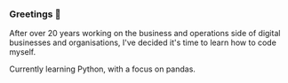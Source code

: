 ### Greetings 🌱

After over 20 years working on the business and operations side of digital businesses and organisations, I've decided it's time to learn how to code myself.

Currently learning Python, with a focus on pandas.
<!--
**fionadeans/fionadeans** is a ✨ _special_ ✨ repository because its `README.md` (this file) appears on your GitHub profile.

Here are some ideas to get you started:

- 🔭 I’m currently working on ...
- 🌱 I’m currently learning ...
- 👯 I’m looking to collaborate on ...
- 🤔 I’m looking for help with ...
- 💬 Ask me about ...
- 📫 How to reach me: ...
- 😄 Pronouns: ...
- ⚡ Fun fact: ...
-->

